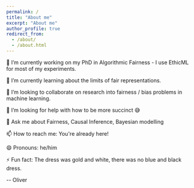 ```yaml
---
permalink: /
title: "About me"
excerpt: "About me"
author_profile: true
redirect_from: 
  - /about/
  - /about.html
---
```


🔭 I’m currently working on my PhD in Algorithmic Fairness - I use EthicML for most of my experiments.

🌱 I’m currently learning about the limits of fair representations.

👯 I’m looking to collaborate on research into fairness / bias problems in machine learning.

🤔 I’m looking for help with how to be more succinct 😅

💬 Ask me about Fairness, Causal Inference, Bayesian modelling

📫 How to reach me: You're already here!

😄 Pronouns: he/him

⚡ Fun fact: The dress was gold and white, there was no blue and black dress.


-- Oliver 